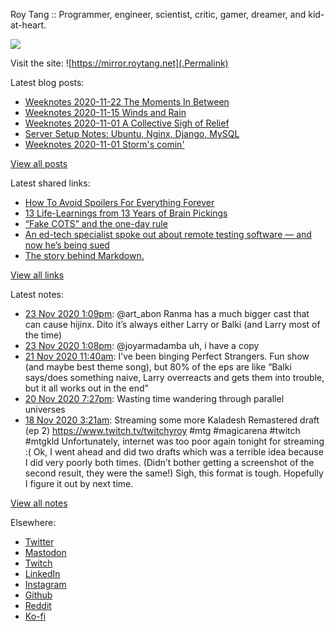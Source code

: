 Roy Tang :: Programmer, engineer, scientist, critic, gamer, dreamer, and kid-at-heart.

![](https://roytang.net/img/profile.jpg)

Visit the site: ![https://mirror.roytang.net](.Permalink)

Latest blog posts:
    

- [Weeknotes 2020-11-22 The Moments In Between](https://mirror.roytang.net/2020/11/weeknotes-2020-11-22/)
- [Weeknotes 2020-11-15 Winds and Rain](https://mirror.roytang.net/2020/11/weeknotes-2020-11-15/)
- [Weeknotes 2020-11-01 A Collective Sigh of Relief](https://mirror.roytang.net/2020/11/weeknotes-2020-11-08/)
- [Server Setup Notes: Ubuntu, Nginx, Django, MySQL](https://mirror.roytang.net/2020/11/server-setup-notes/)
- [Weeknotes 2020-11-01 Storm&#39;s comin&#39;](https://mirror.roytang.net/2020/11/weeknotes-2020-11-01/)

[View all posts](https://mirror.roytang.net/blog)

Latest shared links:
    

- [How To Avoid Spoilers For Everything Forever](https://mirror.roytang.net/2020/11/how-to-avoid-spoilers-for-everything-forever/)
- [13 Life-Learnings from 13 Years of Brain Pickings](https://mirror.roytang.net/2020/11/13-life-learnings-from-13-years-of-brain-pickings/)
- [“Fake COTS” and the one-day rule](https://mirror.roytang.net/2020/10/fake-cots-and-the-one-day-rule/)
- [An ed-tech specialist spoke out about remote testing software — and now he’s being sued](https://mirror.roytang.net/2020/10/an-ed-tech-specialist-spoke-out-about-remote-testing-software-and-now-hes-being-sued/)
- [The story behind Markdown.](https://mirror.roytang.net/2020/10/the-story-behind-markdown/)

[View all links](https://mirror.roytang.net/links)

Latest notes:
    

- [23 Nov 2020 1:09pm](https://mirror.roytang.net/2020/11/1330861073247813634/): @art_abon Ranma has a much bigger cast that can cause hijinx. Dito it&rsquo;s always either Larry or Balki (and Larry most of the time)
- [23 Nov 2020 1:08pm](https://mirror.roytang.net/2020/11/1330860801477885960/): @joyarmadamba uh, i have a copy
- [21 Nov 2020 11:40am](https://mirror.roytang.net/2020/11/1330113747550134277/): I&rsquo;ve been binging Perfect Strangers. Fun show (and maybe best theme song), but 80% of the eps are like &ldquo;Balki says/does something naive, Larry overreacts and gets them into trouble, but it all works out in the end&rdquo;
- [20 Nov 2020 7:27pm](https://mirror.roytang.net/2020/11/1329868993600004096/): Wasting time wandering through parallel universes
- [18 Nov 2020 3:21am](https://mirror.roytang.net/2020/11/1329022017753001988/): Streaming some more Kaladesh Remastered draft (ep 2) https://www.twitch.tv/twitchyroy #mtg #magicarena #twitch #mtgkld
Unfortunately, internet was too poor again tonight for streaming :(
Ok, I went ahead and did two drafts which was a terrible idea because I did very poorly both times. (Didn&rsquo;t bother getting a screenshot of the second result, they were the same!) Sigh, this format is tough. Hopefully I figure it out by next time.

[View all notes](https://mirror.roytang.net/notes)

Elsewhere:

- [Twitter](https://twitter.com/roytang)
- [Mastodon](https://mastodon.technology/@roytang)
- [Twitch](https://twitch.tv/twitchyroy)
- [LinkedIn](https://www.linkedin.com/in/roytang)
- [Instagram](https://instagram.com/roytang0400)
- [Github](https://github.com/roytang)
- [Reddit](https://reddit.com/u/hungryroy)
- [Ko-fi](https://ko-fi.com/roytang)